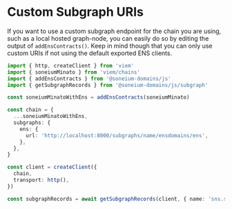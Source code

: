 # Custom Subgraph URIs

If you want to use a custom subgraph endpoint for the chain you are using, such as a local hosted graph-node, you can easily do so by editing the output of `addEnsContracts()`.
Keep in mind though that you can only use custom URIs if not using the default exported ENS clients.

```ts
import { http, createClient } from 'viem'
import { soneiumMinato } from 'viem/chains'
import { addEnsContracts } from '@soneium-domains/js'
import { getSubgraphRecords } from '@soneium-domains/js/subgraph'

const soneiumMinatoWithEns = addEnsContracts(soneiumMinato)

const chain = {
  ...soneiumMinatoWithEns,
  subgraphs: {
    ens: {
      url: 'http://localhost:8000/subgraphs/name/ensdomains/ens',
    },
  },
}

const client = createClient({
  chain,
  transport: http(),
})

const subgraphRecords = await getSubgraphRecords(client, { name: 'sns.son' })
```
